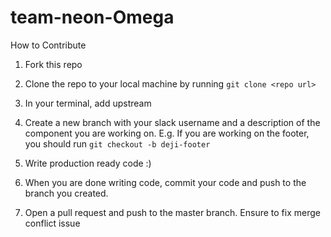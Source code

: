 # team-neon-Omega


How to Contribute

1. Fork this repo
2. Clone the repo to your local machine by running `git clone <repo url>`
3.  In your terminal, 
   add upstream

4. Create a new branch with your slack username and a description of the component you are working on. E.g. If you are working on the footer, you should run `git checkout -b deji-footer`
5. Write production ready code :)
6. When you are done writing code, commit your code and push to the branch you created.
7. Open a pull request and push to the master branch. Ensure to fix merge conflict issue
